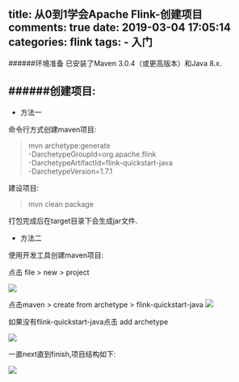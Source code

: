 title: 从0到1学会Apache Flink-创建项目
comments: true
date: 2019-03-04 17:05:14
categories: flink
tags:
	- 入门
---

######环境准备
已安装了Maven 3.0.4（或更高版本）和Java 8.x.

######创建项目:
---
* 方法一

命令行方式创建maven项目:
>mvn archetype:generate                                
>      -DarchetypeGroupId=org.apache.flink              
>      -DarchetypeArtifactId=flink-quickstart-java      
>      -DarchetypeVersion=1.7.1

<!--more-->

建设项目:
>mvn clean package

打包完成后在target目录下会生成jar文件.

* 方法二

使用开发工具创建maven项目:

点击 file > new > project

![](https://i.imgur.com/aVfKDq0.png)

点击maven > create from archetype > flink-quickstart-java
![](https://i.imgur.com/EjRJw7D.png)

如果没有flink-quickstart-java点击 add archetype

![](https://i.imgur.com/1LpWaUw.png)

一直next直到finish,项目结构如下:

![](https://i.imgur.com/YsO2OOh.png)




